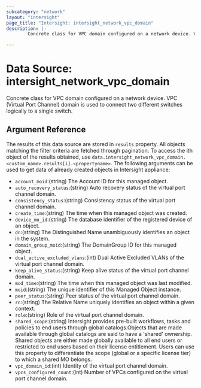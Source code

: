 ```yaml
---
subcategory: "network"
layout: "intersight"
page_title: "Intersight: intersight_network_vpc_domain"
description: |-
        Concrete class for VPC domain configured on a network device. VPC (Virtual Port Channel) domain is used to connect two different switches logically to a single switch.

---
```


# Data Source: intersight_network_vpc_domain
Concrete class for VPC domain configured on a network device. VPC (Virtual Port Channel) domain is used to connect two different switches logically to a single switch.
## Argument Reference
The results of this data source are stored in `results` property.
All objects matching the filter criteria are fetched through pagination.
To access the ith object of the results obtained, use `data.intersight_network_vpc_domain.<custom_name>.results[i].<propertyname>`.
The following arguments can be used to get data of already created objects in Intersight appliance:
* `account_moid`:(string) The Account ID for this managed object. 
* `auto_recovery_status`:(string) Auto recovery status of the virtual port channel domain. 
* `consistency_status`:(string) Consistency status of the virtual port channel domain. 
* `create_time`:(string) The time when this managed object was created. 
* `device_mo_id`:(string) The database identifier of the registered device of an object. 
* `dn`:(string) The Distinguished Name unambiguously identifies an object in the system. 
* `domain_group_moid`:(string) The DomainGroup ID for this managed object. 
* `dual_active_excluded_vlans`:(int) Dual Active Excluded VLANs of the virtual port channel domain. 
* `keep_alive_status`:(string) Keep alive status of the virtual port channel domain. 
* `mod_time`:(string) The time when this managed object was last modified. 
* `moid`:(string) The unique identifier of this Managed Object instance. 
* `peer_status`:(string) Peer status of the virtual port channel domain. 
* `rn`:(string) The Relative Name uniquely identifies an object within a given context. 
* `role`:(string) Role of the virtual port channel domain. 
* `shared_scope`:(string) Intersight provides pre-built workflows, tasks and policies to end users through global catalogs.Objects that are made available through global catalogs are said to have a 'shared' ownership. Shared objects are either made globally available to all end users or restricted to end users based on their license entitlement. Users can use this property to differentiate the scope (global or a specific license tier) to which a shared MO belongs. 
* `vpc_domain_id`:(int) Identity of the virtual port channel domain. 
* `vpcs_configured_count`:(int) Number of VPCs configured on the virtual port channel domain. 
 
